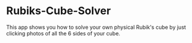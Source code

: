 # Rubiks-Cube-Solver
This app shows you how to solve your own physical Rubik's cube by just clicking photos of all the 6 sides of your cube.
